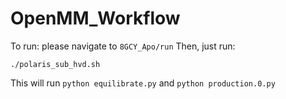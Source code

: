 # OpenMM_Workflow
To run: please navigate to `8GCY_Apo/run`
Then, just run:
```
./polaris_sub_hvd.sh
```

This will run `python equilibrate.py` and `python production.0.py`

